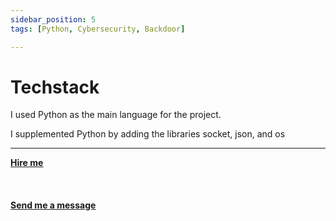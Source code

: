 ```yaml
---
sidebar_position: 5
tags: [Python, Cybersecurity, Backdoor]

---
```


# Techstack

I used Python as the main language for the project.

I supplemented Python by adding the libraries socket, json, and os

<hr></hr>

<a href="https://calendly.com/mattherzog/business-chat" target="_blank"><b><u>Hire me</u></b></a>
<br></br>
<br></br>
<a href="mailto:matt@mattherzog.me" target="_blank"><b><u>Send me a message</u></b></a>